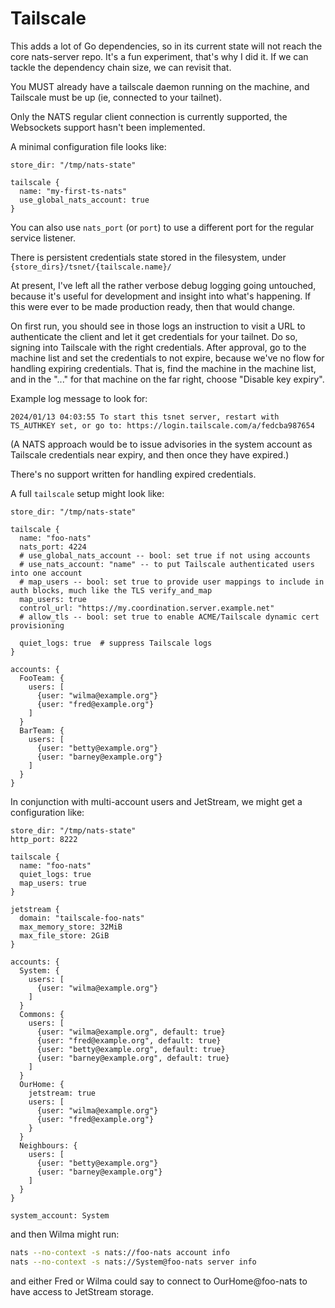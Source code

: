 Tailscale
=========

This adds a lot of Go dependencies, so in its current state will not reach the
core nats-server repo.
It's a fun experiment, that's why I did it.
If we can tackle the dependency chain size, we can revisit that.

You MUST already have a tailscale daemon running on the machine, and Tailscale
must be up (ie, connected to your tailnet).

Only the NATS regular client connection is currently supported, the Websockets
support hasn't been implemented.

A minimal configuration file looks like:

```
store_dir: "/tmp/nats-state"

tailscale {
  name: "my-first-ts-nats"
  use_global_nats_account: true
}
```

You can also use `nats_port` (or `port`) to use a different port for the
regular service listener.

There is persistent credentials state stored in the filesystem,
under `{store_dirs}/tsnet/{tailscale.name}/`

At present, I've left all the rather verbose debug logging going untouched,
because it's useful for development and insight into what's happening.  If
this were ever to be made production ready, then that would change.

On first run, you should see in those logs an instruction to visit a URL to
authenticate the client and let it get credentials for your tailnet.  Do so,
signing into Tailscale with the right credentials.  After approval, go to the
machine list and set the credentials to not expire, because we've no flow for
handling expiring credentials.
That is, find the machine in the machine list, and in the "..." for that
machine on the far right, choose "Disable key expiry".

Example log message to look for:

```
2024/01/13 04:03:55 To start this tsnet server, restart with TS_AUTHKEY set, or go to: https://login.tailscale.com/a/fedcba987654
```

(A NATS approach would be to issue advisories in the system account as
Tailscale credentials near expiry, and then once they have expired.)

There's no support written for handling expired credentials.

A full `tailscale` setup might look like:

```
store_dir: "/tmp/nats-state"

tailscale {
  name: "foo-nats"
  nats_port: 4224
  # use_global_nats_account -- bool: set true if not using accounts
  # use_nats_account: "name" -- to put Tailscale authenticated users into one account
  # map_users -- bool: set true to provide user mappings to include in auth blocks, much like the TLS verify_and_map
  map_users: true
  control_url: "https://my.coordination.server.example.net"
  # allow_tls -- bool: set true to enable ACME/Tailscale dynamic cert provisioning

  quiet_logs: true  # suppress Tailscale logs
}

accounts: {
  FooTeam: {
    users: [
      {user: "wilma@example.org"}
      {user: "fred@example.org"}
    ]
  }
  BarTeam: {
    users: [
      {user: "betty@example.org"}
      {user: "barney@example.org"}
    ]
  }
}
```

In conjunction with multi-account users and JetStream, we might get a
configuration like:

```
store_dir: "/tmp/nats-state"
http_port: 8222

tailscale {
  name: "foo-nats"
  quiet_logs: true
  map_users: true
}

jetstream {
  domain: "tailscale-foo-nats"
  max_memory_store: 32MiB
  max_file_store: 2GiB
}

accounts: {
  System: {
    users: [
      {user: "wilma@example.org"}
    ]
  }
  Commons: {
    users: [
      {user: "wilma@example.org", default: true}
      {user: "fred@example.org", default: true}
      {user: "betty@example.org", default: true}
      {user: "barney@example.org", default: true}
    ]
  }
  OurHome: {
    jetstream: true
    users: [
      {user: "wilma@example.org"}
      {user: "fred@example.org"}
    }
  }
  Neighbours: {
    users: [
      {user: "betty@example.org"}
      {user: "barney@example.org"}
    ]
  }
}

system_account: System
```

and then Wilma might run:

```sh
nats --no-context -s nats://foo-nats account info
nats --no-context -s nats://System@foo-nats server info
```

and either Fred or Wilma could say to connect to OurHome@foo-nats to have
access to JetStream storage.
